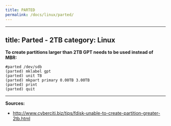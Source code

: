 ```yaml
---
title: PARTED
permalink: /docs/linux/parted/
---
```

---
title: Parted - 2TB
category: Linux
---

**To create partitions larger than 2TB GPT needs to be used instead of MBR:**
```
#parted /dev/sdb
(parted) mklabel gpt
(parted) unit TB
(parted) mkpart primary 0.00TB 3.00TB
(parted) print
(parted) quit
```

***
**Sources:**
* http://www.cyberciti.biz/tips/fdisk-unable-to-create-partition-greater-2tb.html
